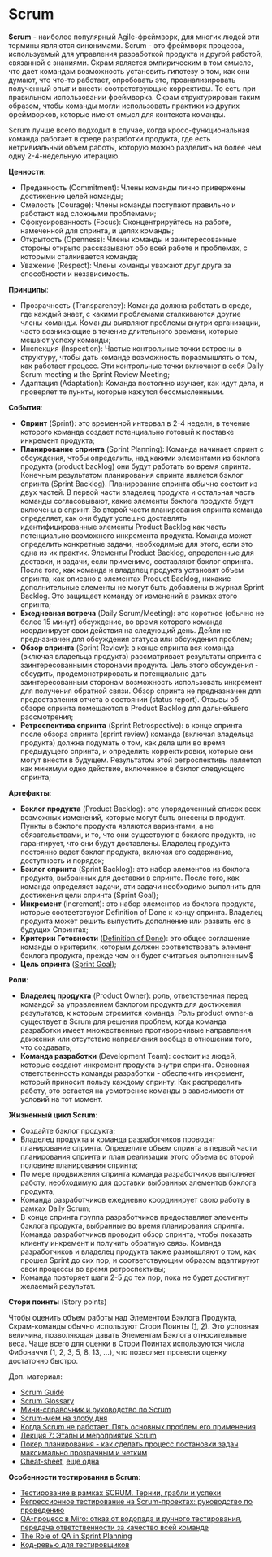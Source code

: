 # Scrum

**Scrum** - наиболее популярный Agile-фреймворк, для многих людей эти термины являются синонимами. Scrum - это фреймворк процесса, используемый для управления разработкой продукта и другой работой, связанной с знаниями. Скрам является эмпирическим в том смысле, что дает командам возможность установить гипотезу о том, как они думают, что что-то работает, опробовать это, проанализировать полученный опыт и внести соответствующие коррективы. То есть при правильном использовании фреймворка. Скрам структурирован таким образом, чтобы команды могли использовать практики из других фреймворков, которые имеют смысл для контекста команды.

Scrum лучше всего подходит в случае, когда кросс-функциональная команда работает в среде разработки продукта, где есть нетривиальный объем работы, которую можно разделить на более чем одну 2-4-недельную итерацию.

**Ценности**:

* Преданность (Commitment): Члены команды лично привержены достижению целей команды;
* Смелость (Courage): Члены команды поступают правильно и работают над сложными проблемами;
* Сфокусированность (Focus): Сконцентрируйтесь на работе, намеченной для спринта, и целях команды;
* Открытость (Openness): Члены команды и заинтересованные стороны открыто рассказывают обо всей работе и проблемах, с которыми сталкивается команда;
* Уважение (Respect): Члены команды уважают друг друга за способности и независимость.

**Принципы**:

* Прозрачность (Transparency): Команда должна работать в среде, где каждый знает, с какими проблемами сталкиваются другие члены команды. Команды выявляют проблемы внутри организации, часто возникающие в течение длительного времени, которые мешают успеху команды;
* Инспекция (Inspection): Частые контрольные точки встроены в структуру, чтобы дать команде возможность поразмышлять о том, как работает процесс. Эти контрольные точки включают в себя Daily Scrum meeting и the Sprint Review Meeting;
* Адаптация (Adaptation): Команда постоянно изучает, как идут дела, и проверяет те пункты, которые кажутся бессмысленными.

**События**:

* **Спринт** (Sprint): это временной интервал в 2-4 недели, в течение которого команда создает потенциально готовый к поставке инкремент продукта;
* **Планирование спринта** (Sprint Planning): Команда начинает спринт с обсуждения, чтобы определить, над какими элементами из бэклога продукта (product backlog) они будут работать во время спринта. Конечным результатом планирования спринта является бэклог спринта (Sprint Backlog). Планирование спринта обычно состоит из двух частей. В первой части владелец продукта и остальная часть команды согласовывают, какие элементы бэклога продукта будут включены в спринт. Во второй части планирования спринта команда определяет, как они будут успешно доставлять идентифицированные элементы Product Backlog как часть потенциально возможного инкремента продукта. Команда может определить конкретные задачи, необходимые для этого, если это одна из их практик. Элементы Product Backlog, определенные для доставки, и задачи, если применимо, составляют бэклог спринта. После того, как команда и владелец продукта установят объем спринта, как описано в элементах Product Backlog, никакие дополнительные элементы не могут быть добавлены в журнал Sprint Backlog. Это защищает команду от изменений в рамках этого спринта;
* **Ежедневная встреча** (Daily Scrum/Meeting): это короткое (обычно не более 15 минут) обсуждение, во время которого команда координирует свои действия на следующий день. Дейли не предназначен для обсуждения статуса или обсуждения проблем;
* **Обзор спринта** (Sprint Review): в конце спринта вся команда (включая владельца продукта) рассматривает результаты спринта с заинтересованными сторонами продукта. Цель этого обсуждения - обсудить, продемонстрировать и потенциально дать заинтересованным сторонам возможность использовать инкремент для получения обратной связи. Обзор спринта не предназначен для предоставления отчета о состоянии (status report). Отзывы об обзоре спринта помещаются в Product Backlog для дальнейшего рассмотрения;
* **Ретроспектива спринта** (Sprint Retrospective): в конце спринта после обзора спринта (sprint review) команда (включая владельца продукта) должна подумать о том, как дела шли во время предыдущего спринта, и определить корректировки, которые они могут внести в будущем. Результатом этой ретроспективы является как минимум одно действие, включенное в бэклог следующего спринта;

**Артефакты**:

* **Бэклог продукта** (Product Backlog): это упорядоченный список всех возможных изменений, которые могут быть внесены в продукт. Пункты в бэклоге продукта являются вариантами, а не обязательствами, и то, что они существуют в бэклоге продукта, не гарантирует, что они будут доставлены. Владелец продукта постоянно ведет бэклог продукта, включая его содержание, доступность и порядок;
* **Бэклог спринта** (Sprint Backlog): это набор элементов из бэклога продукта, выбранных для доставки в спринте. После того, как команда определяет задачи, эти задачи необходимо выполнить для достижения цели спринта (Sprint Goal);
* **Инкремент** (Increment): это набор элементов из бэклога продукта, которые соответствуют Definition of Done к концу спринта. Владелец продукта может решить выпустить дополнение или развить его в будущих Спринтах;
* **Критерии Готовности** ([Definition of Done](https://tryqa.com/what-is-definition-of-done-test-levels-in-agile-software/)): это общее соглашение команды о критериях, которым должен соответствовать элемент бэклога продукта, прежде чем он будет считаться выполненным$
* **Цель спринта** ([Sprint Goal](https://scrumtrek.ru/blog/agile-scrum/scrum-glossary/3724/sprint-goal/));

**Роли**:

* **Владелец продукта** (Product Owner): роль, ответственная перед командой за управлением бэклогом продукта для достижения результатов, к которым стремится команда. Роль product owner-а существует в Scrum для решения проблем, когда команда разработки имеет множественные противоречивые направления движения или отсутствие направления вообще в отношении того, что создавать;
* **Команда разработки** (Development Team): состоит из людей, которые создают инкремент продукта внутри спринта. Основная ответственность команды разработки - обеспечить инкремент, который приносит пользу каждому спринту. Как распределить работу, это остается на усмотрение команды в зависимости от условий на тот момент.

**Жизненный цикл Scrum**:&#x20;

* Создайте бэклог продукта;
* Владелец продукта и команда разработчиков проводят планирование спринта. Определите объем спринта в первой части планирования спринта и план реализации этого объема во второй половине планирования спринта;
* По мере продвижения спринта команда разработчиков выполняет работу, необходимую для доставки выбранных элементов бэклога продукта;
* Команда разработчиков ежедневно координирует свою работу в рамках Daily Scrum;
* В конце спринта группа разработчиков предоставляет элементы бэклога продукта, выбранные во время планирования спринта. Команда разработчиков проводит обзор спринта, чтобы показать клиенту инкремент и получить обратную связь. Команда разработчиков и владелец продукта также размышляют о том, как прошел Sprint до сих пор, и соответствующим образом адаптируют свои процессы во время ретроспективы;
* Команда повторяет шаги 2-5 до тех пор, пока не будет достигнут желаемый результат.

**Стори поинты** (Story points)

Чтобы оценить объем работы над Элементом Бэклога Продукта, Скрам-команды обычно используют Стори Поинты ([1](https://scrumtrek.ru/blog/agile-scrum/scrum-glossary/3788/story-points/), [2](https://insurfing.ru/2020/04/25/story-points/)). Это условная величина, позволяющая давать Элементам Бэклога относительные веса. Чаще всего для оценки в Стори Поинтах используются числа Фибоначчи (1, 2, 3, 5, 8, 13, …), что позволяет провести оценку достаточно быстро.

Доп. материал:

* [Scrum Guide](https://scrumguides.org/scrum-guide.html)
* [Scrum Glossary](https://www.scrum.org/resources/scrum-glossary)
* [Мини-справочник и руководство по Scrum](https://habr.com/ru/post/464861/)
* [Scrum-мем на злобу дня](https://habr.com/ru/post/526822/)
* [Когда Scrum не работает. Пять основных проблем его применения](https://dou.ua/lenta/columns/main-scrum-problems/)
* [Лекция 7: Этапы и мероприятия Scrum](https://intuit.ru/studies/courses/3590/832/lecture/31182?page=1)
* [Покер планирования - как сделать процесс постановки задач максимально прозрачным и четким](https://habr.com/ru/company/retailrocket/blog/334256/)
* [Cheat-sheet](https://pin.it/7BBtXxG), [еще одна](https://www.pinterest.ru/pin/641059328205796599/)

**Особенности тестирования в Scrum**:

* [Тестирование в рамках SCRUM. Тернии, грабли и успехи](https://habr.com/ru/company/livetyping/blog/307860/)
* [Регрессионное тестирование на Scrum-проектах: руководство по проведению](https://habr.com/ru/post/563918/)
* [QA-процесс в Miro: отказ от водопада и ручного тестирования, передача ответственности за качество всей команде](https://habr.com/ru/company/miro/blog/505282/)
* [The Role of QA in Sprint Planning](https://www.mindfulqa.com/qa-sprint-planning/)
* [Код-ревью для тестировщиков](https://www.software-testing.ru/library/testing/general-testing/2796-code-reviews-for-testers)
